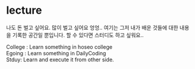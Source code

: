# lecture
나도 돈 벌고 싶어요. 많이 벌고 싶어요 엉엉..
여기는 그저 내가 배운 것들에 대한 내용을 기록한 공간일 뿐입니다.
할 수 있다면 스터디도 하고 싶워요..

College : Learn something in hoseo college  
Egoing : Learn something in DailyCoding  
Stduy: Learn and execute it from other side.
